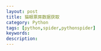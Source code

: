 ```yaml
---
layout: post
title: 猫眼票房数据获取
category: Python
tags: [python,spider,pythonspider]
keywords:
description:
---
```

